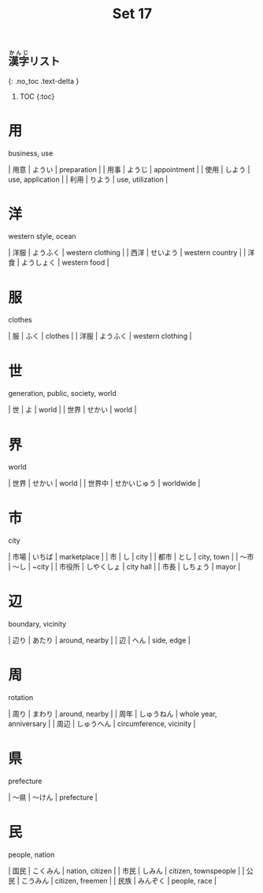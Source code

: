﻿---
layout: default
title: Set 17
parent: N4 Kanji List
grand_parent: <ruby>漢字<rt>かんじ</rt></ruby> Kanji
nav_order: 17
---

## <ruby>漢字<rt>かんじ</rt></ruby>リスト
{: .no_toc .text-delta }

1. TOC
{:toc}

# 用
business, use

| 用意 | ようい | preparation      |
| 用事 | ようじ | appointment      |
| 使用 | しよう | use, application |
| 利用 | りよう | use, utilization |

# 洋
western style, ocean

| 洋服 | ようふく   | western clothing |
| 西洋 | せいよう   | western country  |
| 洋食 | ようしょく | western food     |

# 服
clothes

| 服   | ふく     | clothes          |
| 洋服 | ようふく | western clothing |

# 世
generation, public, society, world

| 世   | よ     | world |
| 世界 | せかい | world |

# 界
world

| 世界   | せかい       | world     |
| 世界中 | せかいじゅう | worldwide |

# 市
city

| 市場   | いちば     | marketplace |
| 市     | し         | city        |
| 都市   | とし       | city, town  |
| ～市   | ～し       | ~city       |
| 市役所 | しやくしょ | city hall   |
| 市長   | しちょう   | mayor       |

# 辺
boundary, vicinity

| 辺り | あたり | around, nearby |
| 辺   | へん   | side, edge     |

# 周
rotation

| 周り | まわり     | around, nearby          |
| 周年 | しゅうねん | whole year, anniversary |
| 周辺 | しゅうへん | circumference, vicinity |

# 県
prefecture

| ～県 | ～けん | prefecture |

# 民
people, nation

| 国民 | こくみん | nation, citizen      |
| 市民 | しみん   | citizen, townspeople |
| 公民 | こうみん | citizen, freemen     |
| 民族 | みんぞく | people, race         |

